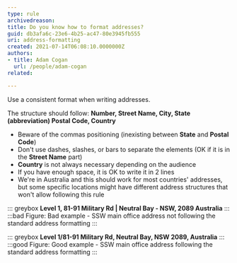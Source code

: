 ```yaml
---
type: rule
archivedreason:
title: Do you know how to format addresses?
guid: db3afa6c-23e6-4b25-ac47-80e3945fb555
uri: address-formatting
created: 2021-07-14T06:08:10.0000000Z
authors:
- title: Adam Cogan
  url: /people/adam-cogan
related:

---
```


Use a consistent format when writing addresses.

The structure should follow: **Number, Street Name, City, State (abbreviation) Postal Code, Country** 

- Beware of the commas positioning (inexisting between **State** and **Postal Code**)
- Don't use dashes, slashes, or bars to separate the elements (OK if it is in the **Street Name** part)
- **Country** is not always necessary depending on the audience
- If you have enough space, it is OK to write it in 2 lines 
- We're in Australia and this should work for most countries' addresses, but some specific locations might have different address structures that won't allow following this rule

<!--endintro-->

::: greybox
**Level 1, 81-91 Military Rd | Neutral Bay - NSW, 2089 Australia**
:::
:::bad
Figure: Bad example - SSW main office address not following the standard address formatting
:::

::: greybox
**Level 1/81-91 Military Rd, Neutral Bay, NSW 2089, Australia**
:::
:::good
Figure: Good example - SSW main office address following the standard address formatting
:::
